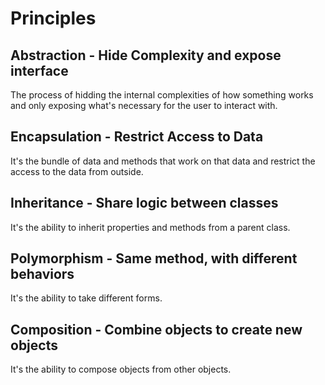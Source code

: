 # Principles

## Abstraction - Hide Complexity and expose interface

The process of hidding the internal complexities of how something works and only exposing what's necessary for the user to interact with.

## Encapsulation - Restrict Access to Data

It's the bundle of data and methods that work on that data and restrict the access to the data from outside.

## Inheritance - Share logic between classes

It's the ability to inherit properties and methods from a parent class.

## Polymorphism - Same method, with different behaviors

It's the ability to take different forms.

## Composition - Combine objects to create new objects

It's the ability to compose objects from other objects.
